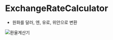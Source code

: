 # ExchangeRateCalculator

-  원화를 달러, 엔, 유로, 위안으로 변환 




![환율계산기](https://user-images.githubusercontent.com/45312005/184525065-8f319c1b-3635-4a1a-b1e3-464b6056b050.gif)

